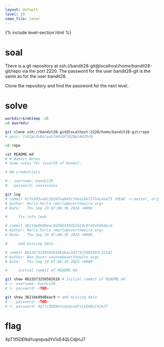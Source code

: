 ```yaml
---
layout: default
level: 29
name_file: level
---
```


{% include level-section.html %}

# soal
There is a git repository at ssh://bandit28-git@localhost/home/bandit28-git/repo via the port 2220. The password for the user bandit28-git is the same as for the user bandit28.

Clone the repository and find the password for the next level.

# solve
```bash
workdir=$(mktemp -d)
cd $workdir

git clone ssh://bandit28-git@localhost:2220/home/bandit28-git/repo
# pass: Yz9IpL0sBcCeuG7m9uQFt8ZNpS4HZRcN

cd repo

cat README.md
# # Bandit Notes
# Some notes for level29 of bandit.

# ## credentials

# - username: bandit29
# - password: xxxxxxxxxx

git log
# commit 817e303aa6c2b207ea043c7bba1bb7575dc4ea73 (HEAD -> master, origin/master, origin/HEAD)
# Author: Morla Porla <morla@overthewire.org>
# Date:   Thu Sep 19 07:08:39 2024 +0000

#     fix info leak

# commit 3621de89d8eac9d3b64302bfb2dc67e9a566decd
# Author: Morla Porla <morla@overthewire.org>
# Date:   Thu Sep 19 07:08:39 2024 +0000

#     add missing data

# commit 0622b73250502618babac3d174724bb303c32182
# Author: Ben Dover <noone@overthewire.org>
# Date:   Thu Sep 19 07:08:39 2024 +0000

#     initial commit of README.md

git show 0622b73250502618 # initial commit of README.md
# +- username: bandit29
# +- password: <TBD>

git show 3621de89d8eac9 # add missing data
# -- password: <TBD>
# +- password: 4pT1t5DENaYuqnqvadYs1oE4QLCdjmJ7
```

# flag
4pT1t5DENaYuqnqvadYs1oE4QLCdjmJ7